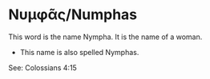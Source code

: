 # Νυμφᾶς/Numphas
This word is the name Nympha. It is the name of a woman.

* This name is also spelled Nymphas.

See: Colossians 4:15
